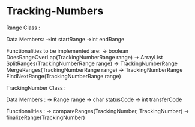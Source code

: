 Tracking-Numbers
================

Range Class :

  Data Members:
  ->int startRange
  ->int endRange

  Functionalities to be implemented are:
  -> boolean DoesRangeOverLap(TrackingNumberRange range)
  -> ArrayList<TrackingNumberRange> SplitRanges(TrackingNumberRange range)
  -> TrackingNumberRange MergeRanges(TrackingNumberRange range)
  -> TrackingNumberRange FindNextRange(TrackingNumberRange range)
  
  
TrackingNumber Class :

  Data Members :
  -> Range range
  -> char statusCode
  -> int transferCode
  
  Functionalities :
  -> compareRanges(TrackingNumber, TrackingNumber)
  -> finalizeRange(TrackingNumber)
  
  
  

  
